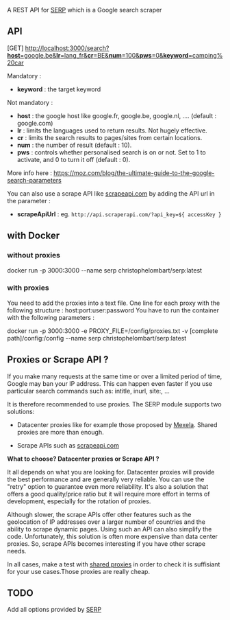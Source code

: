 A REST API  for [SERP](https://github.com/christophebe/serp) which is a Google search scraper

## API

[GET]
[http://localhost:3000/search?**host**=google.be&**lr**=lang_fr&**cr**=BE&**num**=100&**pws**=0&**keyword**=camping%20car](http://localhost:3000/search?**host**=google.be&**lr**=lang_fr&**cr**=BE&**num**=100&**pws**=0&**keyword**=camping%20car)

Mandatory : 
- **keyword** : the target keyword

Not mandatory : 
- **host** : the google host like google.fr, google.be, google.nl, .... (default : google.com)
- **lr** : limits the languages used to return results. Not hugely effective. 
- **cr** : limits the search results to pages/sites from certain locations.
- **num** : the number of result (default : 10).
- **pws** : controls whether personalised search is on or not. Set to 1 to activate, and 0 to turn it off (default : 0).

More info here : https://moz.com/blog/the-ultimate-guide-to-the-google-search-parameters

You can also use a scrape API like [scrapeapi.com](https://www.scraperapi.com/?fp_ref=christophe65) by adding the API url in the parameter : 
- **scrapeApiUrl** : eg. `http://api.scraperapi.com/?api_key=${ accessKey }`


## with Docker 

### without proxies 
docker run -p 3000:3000 --name serp  christophelombart/serp:latest


### with proxies
You need to add the proxies into a text file. One line for each proxy with the following structure : host:port:user:password 
You have to run the container with the following parameters : 

docker run -p 3000:3000 -e PROXY_FILE=/config/proxies.txt  -v [complete path]/config:/config --name serp  christophelombart/serp:latest


## Proxies or Scrape API ? 

If you make many requests at the same time or over a limited period of time, Google may ban your IP address.  This can happen even faster if you use particular search commands such as:  intitle, inurl, site:, ... 

It is therefore recommended to use proxies. The SERP module supports two solutions: 
- Datacenter proxies  like for example those proposed by [Mexela](https://mexela.com/aff.php?aff=191). Shared proxies are more than enough. 

- Scrape APIs such as [scrapeapi.com](https://www.scraperapi.com/?fp_ref=christophe65)

**What to choose? Datacenter proxies or Scrape API ?** 

It all depends on what you are looking for. Datacenter proxies will provide the best performance and are generally very reliable. You can use the "retry" option to guarantee even more reliability. It's also a solution that offers a good quality/price ratio but it will require more effort in terms of development, especially for the rotation of proxies. 

Although slower, the scrape APIs offer other features such as the geolocation of IP addresses over a larger number of countries and the ability to scrape dynamic pages. Using such an API can also simplify the code. Unfortunately, this solution is often more expensive than data center proxies. So, scrape APIs becomes interesting if you have other scrape needs. 

In all cases, make a test with [shared proxies](https://mexela.com/aff.php?aff=191) in order to check it is suffisiant for your use cases.Those proxies are really cheap. 


## TODO

 Add all options provided by [SERP](https://github.com/christophebe/serp)